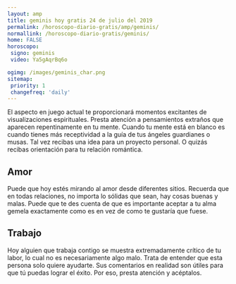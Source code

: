 ```yaml
---
layout: amp
title: geminis hoy gratis 24 de julio del 2019 
permalink: /horoscopo-diario-gratis/amp/geminis/
normallink: /horoscopo-diario-gratis/geminis/
home: FALSE
horoscopo:
 signo: geminis
 video: Ya5gAqrBq6o

ogimg: /images/geminis_char.png
sitemap:
 priority: 1
 changefreq: 'daily'
---
```



El aspecto en juego actual te proporcionará momentos excitantes de visualizaciones espirituales. Presta atención a pensamientos extraños que aparecen repentinamente en tu mente. Cuando tu mente está en blanco es cuando tienes más receptividad a la guía de tus ángeles guardianes o musas. Tal vez recibas una idea para un proyecto personal. O quizás recibas orientación para tu relación romántica.

## Amor

Puede que hoy estés mirando al amor desde diferentes sitios. Recuerda que en todas relaciones, no importa lo sólidas que sean, hay cosas buenas y malas. Puede que te des cuenta de que es importante aceptar a tu alma gemela exactamente como es en vez de como te gustaría que fuese.

## Trabajo

Hoy alguien que trabaja contigo se muestra extremadamente crítico de tu labor, lo cual no es necesariamente algo malo. Trata de entender que esta persona solo quiere ayudarte. Sus comentarios en realidad son útiles para que tú puedas lograr el éxito. Por eso, presta atención y acéptalos.
